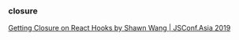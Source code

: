 ### closure

[Getting Closure on React Hooks by Shawn Wang | JSConf.Asia 2019](https://youtu.be/KJP1E-Y-xyo)
